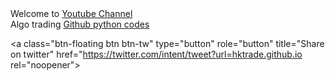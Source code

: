 <html>
Welcome to <a href='http://www.youtube.com/c/美股数据张老师'>Youtube Channel</a><br>
Algo trading <a href='https://github.com/hktrade'>Github python codes</a><br>

<a class="btn-floating btn btn-tw" type="button" role="button" title="Share on twitter"
   href="https://twitter.com/intent/tweet?url=hktrade.github.io
   rel="noopener">
  <i class="fab fa-2x fa-twitter"></i>
</a>
</html>

